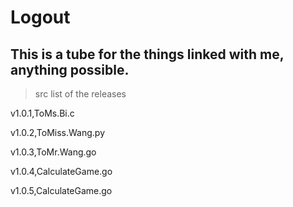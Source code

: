 # Logout
This is a tube for the things linked with me, anything possible.
---
> src list of the releases

v1.0.1,ToMs.Bi.c

v1.0.2,ToMiss.Wang.py

v1.0.3,ToMr.Wang.go

v1.0.4,CalculateGame.go
<!--this src is updated, because of bug fixing
-->
v1.0.5,CalculateGame.go
<!--bug fixing to 1.0.4
-->
